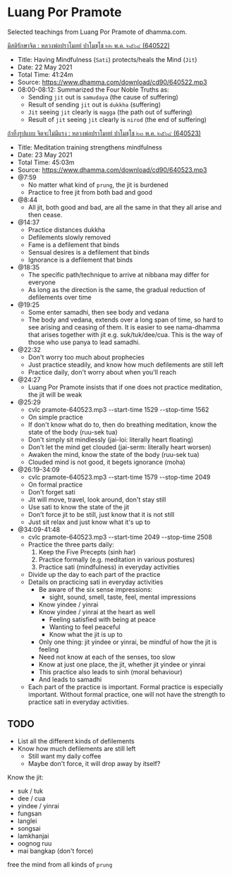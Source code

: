 # Luang Por Pramote

Selected teachings from Luang Por Pramote of dhamma.com.

[มีสติรักษาจิต : หลวงพ่อปราโมทย์ ปาโมชฺโช ๒๒ พ.ค. ๒๕๖๔ (640522)](https://media.dhamma.com/pramote/cd/090/640522.mp3)
- Title: Having Mindfulness (`Sati`) protects/heals the Mind (`Jit`)
- Date: 22 May 2021
- Total Time: 41:24m
- Source: https://www.dhamma.com/download/cd90/640522.mp3
- 08:00-08:12: Summarized the Four Noble Truths as:
    - Sending `jit` out is `samudaya` (the cause of suffering)
    - Result of sending `jit` out is `dukkha` (suffering)
    - `Jit` seeing `jit` clearly is `magga` (the path out of suffering)
    - Result of `jit` seeing `jit` clearly is `nirod` (the end of suffering)

[ถ้าทิ้งรูปแบบ จิตจะไม่มีแรง : หลวงพ่อปราโมทย์ ปาโมชฺโช ๒๓ พ.ค. ๒๕๖๔ (640523)](https://media.dhamma.com/pramote/cd/090/640523.mp3)
- Title: Meditation training strengthens mindfulness
- Date: 23 May 2021
- Total Time: 45:03m
- Source: https://www.dhamma.com/download/cd90/640523.mp3
- @7:59
    - No matter what kind of `prung`, the jit is burdened
    - Practice to free jit from both bad and good
- @8:44
    - All jit, both good and bad, are all the same in that they all
      arise and then cease.
- @14:37
    - Practice distances dukkha
    - Defilements slowly removed
    - Fame is a defilement that binds
    - Sensual desires is a defilement that binds
    - Ignorance is a defilement that binds
- @18:35
    - The specific path/technique to arrive at nibbana may differ for
      everyone
    - As long as the direction is the same, the gradual reduction of
      defilements over time
- @19:25
    - Some enter samadhi, then see body and vedana
    - The body and vedana, extends over a long span of time, so hard to
      see arising and ceasing of them. It is easier to see nama-dhamma
      that arises together with jit e.g. suk/tuk/dee/cua. This is the
      way of those who use panya to lead samadhi.
- @22:32
    - Don't worry too much about prophecies
    - Just practice steadily, and know how much defilements are still
      left
    - Practice daily, don't worry about when you'll reach
- @24:27
    - Luang Por Pramote insists that if one does not practice
      meditation, the jit will be weak
- @25:29
    - cvlc pramote-640523.mp3 --start-time 1529 --stop-time 1562
    - On simple practice
    - If don't know what do to, then do breathing meditation, know the
      state of the body (ruu-sek tua)
    - Don't simply sit mindlessly (jai-loi: literally heart floating)
    - Don't let the mind get clouded (jai-serm: literally heart worsen)
    - Awaken the mind, know the state of the body (ruu-sek tua)
    - Clouded mind is not good, it begets ignorance (moha)
- @26:19-34:09
    - cvlc pramote-640523.mp3 --start-time 1579 --stop-time 2049
    - On formal practice
    - Don't forget sati
    - Jit will move, travel, look around, don't stay still
    - Use sati to know the state of the jit
    - Don't force jit to be still, just know that it is not still
    - Just sit relax and just know what it's up to
- @34:09-41:48
    - cvlc pramote-640523.mp3 --start-time 2049 --stop-time 2508
    - Practice the three parts daily:
        1. Keep the Five Precepts (sinh har)
        2. Practice formally (e.g. meditation in various postures)
        3. Practice sati (mindfulness) in everyday activities
    - Divide up the day to each part of the practice
    - Details on practicing sati in everyday activities
        - Be aware of the six sense impressions:
            - sight, sound, smell, taste, feel, mental impressions
        - Know yindee / yinrai
        - Know yindee / yinrai at the heart as well
            - Feeling satisfied with being at peace
            - Wanting to feel peaceful
            - Know what the jit is up to
        - Only one thing: jit yindee or yinrai, be mindful of how the
          jit is feeling
        - Need not know at each of the senses, too slow
        - Know at just one place, the jit, whether jit yindee or yinrai
        - This practice also leads to sinh (moral behaviour)
        - And leads to samadhi
    - Each part of the practice is important. Formal practice is
      especially important. Without formal practice, one will not have
      the strength to practice sati in everyday activities.

## TODO

- List all the different kinds of defilements
- Know how much defilements are still left
    - Still want my daily coffee
    - Maybe don't force, it will drop away by itself?

Know the jit:
- suk / tuk
- dee / cua
- yindee / yinrai
- fungsan
- langlei
- songsai
- lamkhanjai
- oognog ruu
- mai bangkap (don't force)

free the mind from all kinds of `prung`

